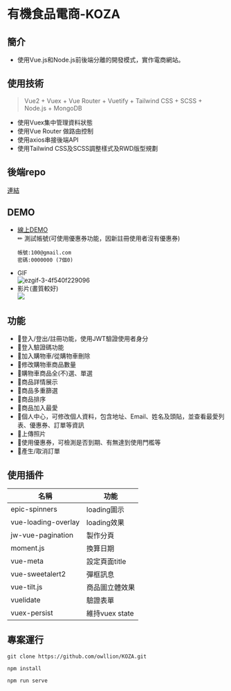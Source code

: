# 有機食品電商-KOZA

## 簡介
 * 使用Vue.js和Node.js前後端分離的開發模式，實作電商網站。
 
## 使用技術
> Vue2 + Vuex + Vue Router + Vuetify + Tailwind CSS + SCSS + Node.js + MongoDB
 
 * 使用Vuex集中管理資料狀態
 * 使用Vue Router 做路由控制
 * 使用axios串接後端API
 * 使用Tailwind CSS及SCSS調整樣式及RWD版型規劃
## 後端repo
[連結](https://github.com/owllion/E-commerce-server)

## DEMO
* [線上DEMO](https://koza-organic.herokuapp.com/)     
     ✏ 測試帳號(可使用優惠券功能，因新註冊使用者沒有優惠券)
  ```
  帳號:100@gmail.com
  密碼:0000000 (7個0)
  ```
* GIF   
  ![ezgif-3-4f540f229096](https://user-images.githubusercontent.com/66667234/114814456-cea6aa00-9de6-11eb-995b-fca16dbf1f73.gif)
* 影片(畫質較好)   
   [![](https://res.cloudinary.com/marcomontalbano/image/upload/v1618459613/video_to_markdown/images/streamable--jrbp78-c05b58ac6eb4c4700831b2b3070cd403.jpg)](https://streamable.com/jrbp78 "")

## 功能
 * 📝登入/登出/註冊功能，使用JWT驗證使用者身分
 * 📝登入驗證碼功能
 * 📝加入購物車/從購物車刪除
 * 📝修改購物車商品數量
 * 📝購物車商品全(不)選、單選
 * 📝商品詳情展示
 * 📝商品多重篩選
 * 📝商品排序
 * 📝商品加入最愛
 * 📝個人中心，可修改個人資料，包含地址、Email、姓名及頭貼，並查看最愛列表、優惠券、訂單等資訊
 * 📝上傳照片
 * 📝使用優惠券，可檢測是否到期、有無達到使用門檻等
 * 📝產生/取消訂單

## 使用插件
| 名稱     | 功能          |
| -------- | -------------- |
| epic-spinners | loading圖示 |
| vue-loading-overlay | loading效果 |
| jw-vue-pagination | 製作分頁 |
| moment.js | 換算日期 |
| vue-meta | 設定頁面title |
| vue-sweetalert2 | 彈框訊息 |
| vue-tilt.js | 商品圖立體效果 |
| vuelidate | 驗證表單 |
| vuex-persist | 維持vuex state |

## 專案運行
```
git clone https://github.com/owllion/KOZA.git

npm install

npm run serve
```
